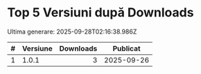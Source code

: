 # Top 5 Versiuni după Downloads

Ultima generare: 2025-09-28T02:16:38.986Z

| # | Versiune | Downloads | Publicat |
| - | - | -: | - |
| 1 | 1.0.1 | 3 | 2025-09-26 |
